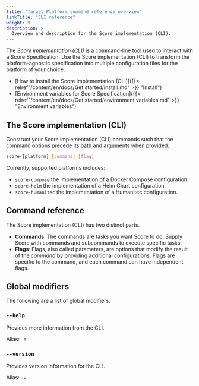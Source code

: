 ```yaml
---
title: "Target Platform command reference overview"
linkTitle: "CLI reference"
weight: 9
description: >
  Overview and description for the Score implementation (CLI).
---
```


The _Score implementation (CLI)_ is a command-line tool used to interact with a Score Specification. Use the Score implementation (CLI) to transform the platform-agnostic specification into multiple configuration files for the platform of your choice.

- [How to install the Score implementation (CLI)]({{< relref"/content/en/docs/Get started/install.md" >}} "Install")
- [Environment variables for Score Specification]({{< relref"/content/en/docs/Get started/environment variables.md" >}} "Environment variables")

## The Score implementation (CLI)

Construct your Score implementation (CLI) commands such that the command options precede its path and arguments when provided.

```bash
score-[platform] [command] [flag]
```

Currently, supported platforms includes:

- `score-compose` the implementation of a Docker Compose configuration.
- `score-helm` the implementation of a Helm Chart configuration.
- `score-humanitec` the implementation of a Humanitec configuration.

## Command reference

The Score implementation (CLI) has two distinct parts.

- **Commands**: The commands are tasks you want Score to do. Supply Score with commands and subcommands to execute specific tasks.
- **Flags**: Flags, also called parameters, are options that modify the result of the _command_ by providing additional configurations. Flags are specific to the command, and each command can have independent flags.

## Global modifiers

The following are a list of global modifiers.

### `--help`

Provides more information from the CLI.

Alias: `-h`

### `--version`

Provides version information for the CLI.

Alias: `-v`

<!--

## File defaults

The following are defaults for the Score implementation (CLI).

### `./score.yaml`

The source of the authored Score file location.

### `./override.score.yaml`

The override default file location.

-->
